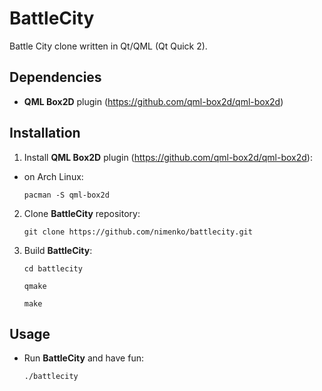 # BattleCity

Battle City clone written in Qt/QML (Qt Quick 2).

## Dependencies

- **QML Box2D** plugin (https://github.com/qml-box2d/qml-box2d)

## Installation

1. Install **QML Box2D** plugin (https://github.com/qml-box2d/qml-box2d):

- on Arch Linux:

  `pacman -S qml-box2d`

2. Clone **BattleCity** repository:

   `git clone https://github.com/nimenko/battlecity.git`

3. Build **BattleCity**:

   `cd battlecity`

   `qmake`

   `make`

## Usage

- Run **BattleCity** and have fun:

  `./battlecity`
